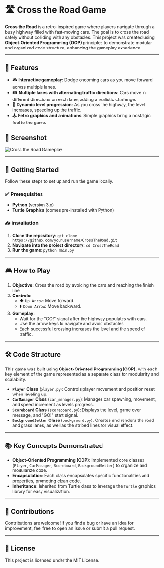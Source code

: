 # 🛣️ Cross the Road Game

**Cross the Road** is a retro-inspired game where players navigate through a busy highway filled with fast-moving cars. The goal is to cross the road safely without colliding with any obstacles. This project was created using **Object-Oriented Programming (OOP)** principles to demonstrate modular and organized code structure, enhancing the gameplay experience.

---

## 🌟 Features
- 🎮 **Interactive gameplay**: Dodge oncoming cars as you move forward across multiple lanes.
- 🛤️ **Multiple lanes with alternating traffic directions**: Cars move in different directions on each lane, adding a realistic challenge.
- 🚀 **Dynamic level progression**: As you cross the highway, the level increases, speeding up the traffic.
- 🕹️ **Retro graphics and animations**: Simple graphics bring a nostalgic feel to the game.

## 📸 Screenshot
![Cross the Road Gameplay](https://imgur.com/a/rPa59wR) 


---

## 🚀 Getting Started
Follow these steps to set up and run the game locally.

### ✅ Prerequisites
- **Python** (version 3.x)
- **Turtle Graphics** (comes pre-installed with Python)

### 📥 Installation
1. **Clone the repository**: `git clone https://github.com/yourusername/CrossTheRoad.git`
2. **Navigate into the project directory**: `cd CrossTheRoad`
3. **Run the game**: `python main.py`

---

## 🎮 How to Play
1. **Objective**: Cross the road by avoiding the cars and reaching the finish line.
2. **Controls**:
   - ⬆️ `Up Arrow`: Move forward.
   - ⬇️ `Down Arrow`: Move backward.
3. **Gameplay**:
   - Wait for the "GO!" signal after the highway populates with cars.
   - Use the arrow keys to navigate and avoid obstacles.
   - Each successful crossing increases the level and the speed of traffic.

---

## 🛠️ Code Structure
This game was built using **Object-Oriented Programming (OOP)**, with each key element of the game represented as a separate class for modularity and scalability.
- **`Player` Class** (`player.py`): Controls player movement and position reset when leveling up.
- **`CarManager` Class** (`car_manager.py`): Manages car spawning, movement, and speed increment as levels progress.
- **`Scoreboard` Class** (`scoreboard.py`): Displays the level, game over message, and "GO!" start signal.
- **`BackgroundSetter` Class** (`background.py`): Creates and renders the road and grass lanes, as well as the striped lines for visual effect.

---

## 📚 Key Concepts Demonstrated
- **Object-Oriented Programming (OOP)**: Implemented core classes (`Player`, `CarManager`, `Scoreboard`, `BackgroundSetter`) to organize and modularize code.
- **Encapsulation**: Each class encapsulates specific functionalities and properties, promoting clean code.
- **Inheritance**: Inherited from Turtle class to leverage the `Turtle` graphics library for easy visualization.

---

## 🤝 Contributions
Contributions are welcome! If you find a bug or have an idea for improvement, feel free to open an issue or submit a pull request.

---

## 📜 License
This project is licensed under the MIT License.

